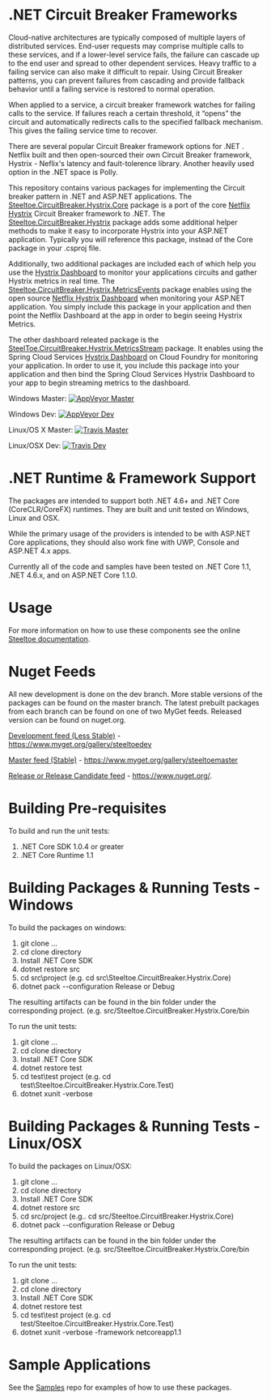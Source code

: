 # .NET Circuit Breaker Frameworks
Cloud-native architectures are typically composed of multiple layers of distributed services. End-user requests may comprise multiple calls to these services, and if a lower-level service fails, the failure can cascade up to the end user and spread to other dependent services. Heavy traffic to a failing service can also make it difficult to repair. Using Circuit Breaker patterns, you can prevent failures from cascading and provide fallback behavior until a failing service is restored to normal operation.

When applied to a service, a circuit breaker framework watches for failing calls to the service. If failures reach a certain threshold, it “opens” the circuit and automatically redirects calls to the specified fallback mechanism. This gives the failing service time to recover.

There are several popular Circuit Breaker framework options for .NET . Netflix built and then open-sourced their own Circuit Breaker framework, Hystrix - Neflix's latency and fault-tolerence library. Another heavily used option in the .NET space is Polly. 

This repository contains various packages for implementing the Circuit breaker pattern in .NET and ASP.NET applications.  The [Steeltoe.CircuitBreaker.Hystrix.Core](https://github.com/SteeltoeOSS/CircuitBreaker/tree/master/src/Steeltoe.CircuitBreaker.Hystrix.Core) package is a port of the core [Netflix Hystrix](https://github.com/Netflix/Hystrix) Circuit Breaker framework to .NET. The [Steeltoe.CircuitBreaker.Hystrix](https://github.com/SteeltoeOSS/CircuitBreaker/tree/master/src/Steeltoe.CircuitBreaker.Hystrix) package adds some additional helper methods to make it easy to incorporate Hystrix into your ASP.NET application. Typically you will reference this package, instead of the Core package in your .csproj file. 

Additionally, two additional packages are included each of which help you use the [Hystrix Dashboard](https://github.com/Netflix/Hystrix/wiki/Dashboard) to monitor your applications circuits and gather Hystrix metrics in real time. The [Steeltoe.CircuitBreaker.Hystrix.MetricsEvents](https://github.com/SteeltoeOSS/CircuitBreaker/tree/master/src/Steeltoe.CircuitBreaker.Hystrix.MetricsEvents) package enables using the open source [Netflix Hystrix Dashboard](https://github.com/Netflix/Hystrix/wiki/Dashboard) when monitoring your ASP.NET application. You simply include this package in your application and then point the Netflix Dashboard at the app in order to begin seeing Hystrix Metrics.

The other dashboard releated package is the [SteelToe.CircuitBreaker.Hystrix.MetricsStream](https://github.com/SteeltoeOSS/CircuitBreaker/tree/dev/src/Steeltoe.CircuitBreaker.Hystrix.MetricsStream) package.  It enables using the Spring Cloud Services [Hystrix Dashboard](http://docs.pivotal.io/spring-cloud-services/1-3/common/circuit-breaker) on Cloud Foundry for monitoring your application. In order to use it, you include this package into your application and then bind the Spring Cloud Services Hystrix Dashboard to your app to begin streaming metrics to the dashboard.

Windows Master:  [![AppVeyor Master](https://ci.appveyor.com/api/projects/status/pfv60665u6c6ufpx/branch/master?svg=true)](https://ci.appveyor.com/project/steeltoe/circuitbreaker/branch/master)

Windows Dev:  [![AppVeyor Dev](https://ci.appveyor.com/api/projects/status/pfv60665u6c6ufpx/branch/dev?svg=true)](https://ci.appveyor.com/project/steeltoe/circuitbreaker/branch/dev)

Linux/OS X Master: [![Travis Master](https://travis-ci.org/SteeltoeOSS/CircuitBreaker.svg?branch=master)](https://travis-ci.org/SteeltoeOSS/CircuitBreaker)

Linux/OSX Dev: [![Travis Dev](https://travis-ci.org/SteeltoeOSS/CircuitBreaker.svg?branch=dev)](https://travis-ci.org/SteeltoeOSS/CircuitBreaker)

# .NET Runtime & Framework Support
The packages are intended to support both .NET 4.6+ and .NET Core (CoreCLR/CoreFX) runtimes.  They are built and unit tested on Windows, Linux and OSX.

While the primary usage of the providers is intended to be with ASP.NET Core applications, they should also work fine with UWP, Console and ASP.NET 4.x apps.
 
Currently all of the code and samples have been tested on .NET Core 1.1, .NET 4.6.x, and on ASP.NET Core 1.1.0.
# Usage

For more information on how to use these components see the online [Steeltoe documentation](http://steeltoe.io/).

# Nuget Feeds
All new development is done on the dev branch. More stable versions of the packages can be found on the master branch. The latest prebuilt packages from each branch can be found on one of two MyGet feeds. Released version can be found on nuget.org.

[Development feed (Less Stable)](https://www.myget.org/gallery/steeltoedev) - https://www.myget.org/gallery/steeltoedev

[Master feed (Stable)](https://www.myget.org/gallery/steeltoemaster) - https://www.myget.org/gallery/steeltoemaster

[Release or Release Candidate feed](https://www.nuget.org/) - https://www.nuget.org/. 

# Building Pre-requisites
To build and run the unit tests:

1. .NET Core SDK 1.0.4 or greater
2. .NET Core Runtime 1.1

# Building Packages & Running Tests - Windows
To build the packages on windows:

1. git clone ...
2. cd clone directory
3. Install .NET Core SDK
4. dotnet restore src
5. cd src\project (e.g. cd src\Steeltoe.CircuitBreaker.Hystrix.Core)
6. dotnet pack --configuration Release or Debug 

The resulting artifacts can be found in the bin folder under the corresponding project. (e.g. src/Steeltoe.CircuitBreaker.Hystrix.Core/bin

To run the unit tests:

1. git clone ...
2. cd clone directory
3. Install .NET Core SDK 
4. dotnet restore test
5. cd test\test project (e.g. cd test\Steeltoe.CircuitBreaker.Hystrix.Core.Test)
6. dotnet xunit -verbose

# Building Packages & Running Tests - Linux/OSX
To build the packages on Linux/OSX:

1. git clone ...
2. cd clone directory
3. Install .NET Core SDK
4. dotnet restore src
5. cd src/project (e.g.. cd src/Steeltoe.CircuitBreaker.Hystrix.Core)
6. dotnet pack --configuration Release or Debug

The resulting artifacts can be found in the bin folder under the corresponding project. (e.g. src/Steeltoe.CircuitBreaker.Hystrix.Core/bin

To run the unit tests:

1. git clone ...
2. cd clone directory
3. Install .NET Core SDK 
4. dotnet restore test
5. cd test\test project (e.g. cd test/Steeltoe.CircuitBreaker.Hystrix.Core.Test)
6. dotnet xunit -verbose -framework netcoreapp1.1

# Sample Applications
See the [Samples](https://github.com/SteeltoeOSS/Samples) repo for examples of how to use these packages.
